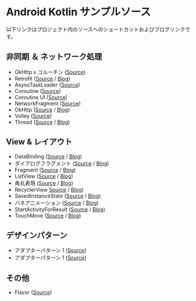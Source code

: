 # Android Kotlin サンプルソース

以下リンクはプロジェクト内のソースへのショートカットおよびブログリンクです。

## 非同期 ＆ ネットワーク処理

* OkHttp x コルーチン ([Source](https://github.com/araemon/AndroidExercise/tree/master/TryCoroutineHttpRequest/app/src/main/java/com/apppppp/trycoroutinehttprequest))
* Retrofit ([Source](https://github.com/araemon/AndroidExercise/tree/master/RetrofitExercise/app/src/main/java/com/apppppp/retrofitsample) / [Blog](https://101010.fun/programming/android-try-retrofit.html))
* AsyncTaskLoader ([Source](https://github.com/araemon/AndroidExercise/tree/master/TryAsyncTaskLoader/app/src/main/java/com/apppppp/tryasynctaskloader))
* Coroutine ([Source](https://github.com/araemon/AndroidExercise/tree/master/TryCoroutine/app/src/main/java/com/apppppp/trycoroutine))
* Coroutine UI ([Source](https://github.com/araemon/AndroidExercise/tree/master/TryCoroutineUI/app/src/main/java/com/apppppp/trycoroutineui))
* NetworkFragment ([Source](https://github.com/araemon/AndroidExercise/tree/master/TryNetworkFragment/app/src/main/java/com/apppppp/trynetworkfragment))
* OkHttp ([Source](https://github.com/araemon/AndroidExercise/tree/master/TryOkHttp/app/src/main/java/com/apppppp/tryokhttp) / [Blog](https://101010.fun/programming/android-try-okhttp.html))
* Volley ([Source](https://github.com/araemon/AndroidExercise/tree/master/TryVolley/app/src/main/java/com/apppppp/tryvolley))
* Thread ([Source](https://github.com/araemon/AndroidExercise/tree/master/TryThread/app/src/main/java/com/apppppp/trythread) / [Blog](https://101010.fun/programming/android-try-thread.html))


## View & レイアウト

* DataBinding ([Source](https://github.com/araemon/AndroidExercise/tree/master/TryDataBinding/app/src/main/java/com/apppppp/trydatabinding) / [Blog](https://101010.fun/programming/android-try-databinding.html))
* ダイアログフラグメント ([Source](https://github.com/araemon/AndroidExercise/tree/master/TryDialog/app/src/main/java/com/apppppp/trydialog) / [Blog](https://101010.fun/programming/android-try-dialog.html))
* Fragment ([Source](https://github.com/araemon/AndroidExercise/tree/master/TryFragment/app/src/main/java/com/apppppp/tryfragment) / [Blog](https://101010.fun/programming/android-try-fragment.html))
* ListView ([Source](https://github.com/araemon/AndroidExercise/tree/master/TryListView/app/src/main/java/com/apppppp/trylistview) / [Blog](https://101010.fun/programming/android-try-listview.html))
* 角丸表現 ([Source](https://github.com/araemon/AndroidExercise/tree/master/TryRadius/app/src/main/java/com/apppppp/tryradius) / [Blog](https://101010.fun/programming/android-try-radius.html))
* RecyclerView [Source](https://github.com/araemon/AndroidExercise/tree/master/TryRecyclerView/app/src/main/java/com/apppppp/tryrecyclerview) / [Blog](https://101010.fun/programming/android-try-recyclerview.html))
* SavedInstanceState ([Source](https://github.com/araemon/AndroidExercise/tree/master/TrySavedInstanceState/app/src/main/java/com/apppppp/trysavedinstancestate) / [Blog](https://101010.fun/programming/android-try-savedinstancestate.html))
* バネアニメーション ([Source](https://github.com/araemon/AndroidExercise/tree/master/TrySpringAnimation/app/src/main/java/com/apppppp/tryspringanimation) / [Blog](https://101010.fun/programming/android-try-springanimation.html))
* StartActivityForResult ([Source](https://github.com/araemon/AndroidExercise/tree/master/TryStartActivityForResult/app/src/main/java/com/apppppp/trystartactivityforresult) / [Blog](https://101010.fun/programming/android-try-start-activity-for-result.html))  
* TouchMove ([Source](https://github.com/araemon/AndroidExercise/tree/master/TryTouchMove/app/src/main/java/com/apppppp/trytouchmove) / [Blog](https://101010.fun/programming/android-try-touchmove.html))


## デザインパターン

* アダプターパターン 1 ([Source](https://github.com/araemon/AndroidExercise/tree/master/TryAdapterPatern/src))
* アダプターパターン 1 ([Source](https://github.com/araemon/AndroidExercise/tree/master/TryAdapterPatern2/src))

## その他

* Flavor ([Source](https://github.com/araemon/AndroidExercise/tree/master/TryFlavor))
